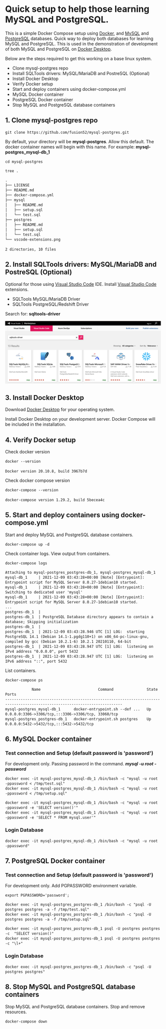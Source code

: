# Quick setup to help those learning MySQL and PostgreSQL.

This is a simple Docker Compose setup using [Docker](https://www.docker.com), and [MySQL](https://www.mysql.com/) and [PostgreSQL](https://www.postgresql.org/) databases.
Quick way to deploy both databases for learning MySQL and PostgreSQL.
This is used in the demonstration of development of both MySQL and PostgreSQL on [Docker Desktop](https://www.docker.com/products/docker-desktop/alternatives).

Below are the steps required to get this working on a base linux system.

- Clone mysql-postgres repo
- Install SQLTools drivers: MySQL/MariaDB and PostreSQL (Optional)
- Install Docker Desktop
- Verify Docker setup
- Start and deploy containers using docker-compose.yml
- MySQL Docker container
- PostgreSQL Docker container
- Stop MySQL and PostgreSQL database containers

## 1. Clone mysql-postgres repo

```
git clone https://github.com/fusion52/mysql-postgres.git
```

By default, your directory will be **mysql-postgres**. Allow this default. The docker container names will begin with this name. For example: **mysql-postgres_mysql-db_1**

```
cd mysql-postgres
```

```
tree .
```

    .
    ├── LICENSE
    ├── README.md
    ├── docker-compose.yml
    ├── mysql
    │   ├── README.md
    │   ├── setup.sql
    │   └── test.sql
    ├── postgres
    │   ├── README.md
    │   ├── setup.sql
    │   └── test.sql
    └── vscode-extensions.png

    2 directories, 10 files

## 2. Install SQLTools drivers: MySQL/MariaDB and PostreSQL (Optional)

Optional for those using [Visual Studio Code](https://code.visualstudio.com/) IDE.
Install [Visual Studio Code](https://marketplace.visualstudio.com/vscode) extensions.

- SQLTools MySQL/MariaDB Driver
- SQLTools PostgreSQL/Redshift Driver

Search for: **sqltools-driver**

![This is an image](./vscode-extensions.png)

## 3. Install Docker Desktop

Download [Docker Desktop](https://www.docker.com/products/docker-desktop/alternatives) for your operating system.

Install Docker Desktop on your development server. Docker Compose will be included in the installation.

## 4. Verify Docker setup

Check docker version

```
docker --version

Docker version 20.10.8, build 3967b7d
```

Check docker compose version

```
docker-compose --version

docker-compose version 1.29.2, build 5becea4c
```

## 5. Start and deploy containers using docker-compose.yml

Start and deploy MySQL and PostgreSQL database containers.

```
docker-compose up -d
```

Check container logs. View output from containers.

```
docker-compose logs
```

```
Attaching to mysql-postgres_postgres-db_1, mysql-postgres_mysql-db_1
mysql-db_1     | 2021-12-09 03:43:28+00:00 [Note] [Entrypoint]: Entrypoint script for MySQL Server 8.0.27-1debian10 started.
mysql-db_1     | 2021-12-09 03:43:28+00:00 [Note] [Entrypoint]: Switching to dedicated user 'mysql'
mysql-db_1     | 2021-12-09 03:43:28+00:00 [Note] [Entrypoint]: Entrypoint script for MySQL Server 8.0.27-1debian10 started.
...
postgres-db_1  |
postgres-db_1  | PostgreSQL Database directory appears to contain a database; Skipping initialization
postgres-db_1  |
postgres-db_1  | 2021-12-09 03:43:28.946 UTC [1] LOG:  starting PostgreSQL 14.1 (Debian 14.1-1.pgdg110+1) on x86_64-pc-linux-gnu, compiled by gcc (Debian 10.2.1-6) 10.2.1 20210110, 64-bit
postgres-db_1  | 2021-12-09 03:43:28.947 UTC [1] LOG:  listening on IPv4 address "0.0.0.0", port 5432
postgres-db_1  | 2021-12-09 03:43:28.947 UTC [1] LOG:  listening on IPv6 address "::", port 5432
```

List containers.

```
docker-compose ps
```

```
            Name                          Command               State                          Ports
---------------------------------------------------------------------------------------------------------------------------
mysql-postgres_mysql-db_1      docker-entrypoint.sh --def ...   Up      0.0.0.0:3306->3306/tcp,:::3306->3306/tcp, 33060/tcp
mysql-postgres_postgres-db_1   docker-entrypoint.sh postgres    Up      0.0.0.0:5432->5432/tcp,:::5432->5432/tcp
```

## 6. MySQL Docker container

### Test connection and Setup (default password is 'password')

For development only. Passing password in the command. **_mysql -u root -password_**

```
docker exec -it mysql-postgres_mysql-db_1 /bin/bash -c "mysql -u root -ppassword < /tmp/test.sql"
docker exec -it mysql-postgres_mysql-db_1 /bin/bash -c "mysql -u root -ppassword < /tmp/setup.sql"
```

```
docker exec -it mysql-postgres_mysql-db_1 /bin/bash -c "mysql -u root -ppassword -e 'SELECT version()'"
docker exec -it mysql-postgres_mysql-db_1 /bin/bash -c "mysql -u root -ppassword -e 'SELECT * FROM mysql.user'"
```

### Login Database

```
docker exec -it mysql-postgres_mysql-db_1 /bin/bash -c "mysql -u root -ppassword"
```

## 7. PostgreSQL Docker container

### Test connection and Setup (default password is 'password')

For development only. Add PGPASSWORD environment variable.

```
export PGPASSWORD='password';
```

```
docker exec -it mysql-postgres_postgres-db_1 /bin/bash -c "psql -U postgres postgres -a -f /tmp/test.sql"
docker exec -it mysql-postgres_postgres-db_1 /bin/bash -c "psql -U postgres postgres -a -f /tmp/setup.sql"
```

```
docker exec -it mysql-postgres_postgres-db_1 psql -U postgres postgres -c  "SELECT version()"
docker exec -it mysql-postgres_postgres-db_1 psql -U postgres postgres -c "\l+"
```

### Login Database

```
docker exec -it mysql-postgres_postgres-db_1 /bin/bash -c "psql -U postgres postgres"
```

## 8. Stop MySQL and PostgreSQL database containers

Stop MySQL and PostgreSQL database containers.
Stop and remove resources.

```
docker-compose down
```
